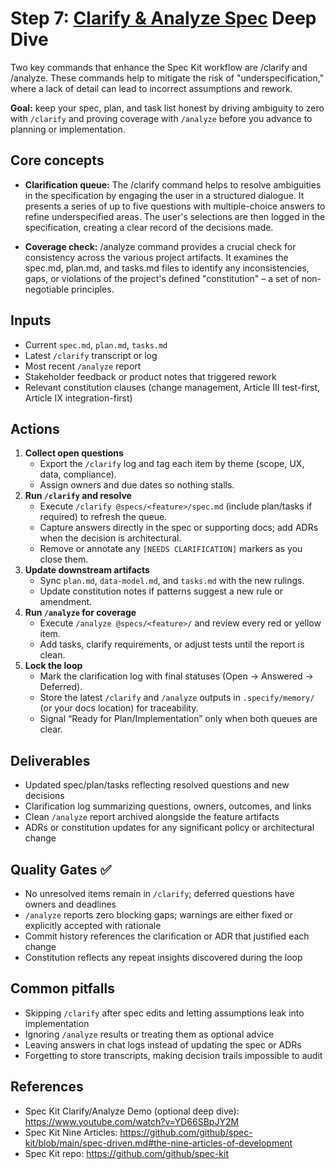 # Step 7: [Clarify & Analyze Spec](https://www.youtube.com/watch?v=YD66SBpJY2M) Deep Dive

Two key commands that enhance the Spec Kit workflow are /clarify and /analyze. These commands help to mitigate the risk of "underspecification," where a lack of detail can lead to incorrect assumptions and rework.

**Goal:** keep your spec, plan, and task list honest by driving ambiguity to zero with `/clarify` and proving coverage with `/analyze` before you advance to planning or implementation.

## Core concepts

- **Clarification queue:** The /clarify command helps to resolve ambiguities in the specification by engaging the user in a structured dialogue. It presents a series of up to five questions with multiple-choice answers to refine underspecified areas. The user's selections are then logged in the specification, creating a clear record of the decisions made.

- **Coverage check:** /analyze command provides a crucial check for consistency across the various project artifacts. It examines the spec.md, plan.md, and tasks.md files to identify any inconsistencies, gaps, or violations of the project's defined "constitution" – a set of non-negotiable principles.

## Inputs

- Current `spec.md`, `plan.md`, `tasks.md`
- Latest `/clarify` transcript or log
- Most recent `/analyze` report
- Stakeholder feedback or product notes that triggered rework
- Relevant constitution clauses (change management, Article III test-first, Article IX integration-first)

## Actions

1. **Collect open questions**
   - Export the `/clarify` log and tag each item by theme (scope, UX, data, compliance).
   - Assign owners and due dates so nothing stalls.
2. **Run `/clarify` and resolve**
   - Execute `/clarify @specs/<feature>/spec.md` (include plan/tasks if required) to refresh the queue.
   - Capture answers directly in the spec or supporting docs; add ADRs when the decision is architectural.
   - Remove or annotate any `[NEEDS CLARIFICATION]` markers as you close them.
3. **Update downstream artifacts**
   - Sync `plan.md`, `data-model.md`, and `tasks.md` with the new rulings.
   - Update constitution notes if patterns suggest a new rule or amendment.
4. **Run `/analyze` for coverage**
   - Execute `/analyze @specs/<feature>/` and review every red or yellow item.
   - Add tasks, clarify requirements, or adjust tests until the report is clean.
5. **Lock the loop**
   - Mark the clarification log with final statuses (Open → Answered → Deferred).
   - Store the latest `/clarify` and `/analyze` outputs in `.specify/memory/` (or your docs location) for traceability.
   - Signal “Ready for Plan/Implementation” only when both queues are clear.

## Deliverables

- Updated spec/plan/tasks reflecting resolved questions and new decisions
- Clarification log summarizing questions, owners, outcomes, and links
- Clean `/analyze` report archived alongside the feature artifacts
- ADRs or constitution updates for any significant policy or architectural change

## Quality Gates ✅

- No unresolved items remain in `/clarify`; deferred questions have owners and deadlines
- `/analyze` reports zero blocking gaps; warnings are either fixed or explicitly accepted with rationale
- Commit history references the clarification or ADR that justified each change
- Constitution reflects any repeat insights discovered during the loop

## Common pitfalls

- Skipping `/clarify` after spec edits and letting assumptions leak into implementation
- Ignoring `/analyze` results or treating them as optional advice
- Leaving answers in chat logs instead of updating the spec or ADRs
- Forgetting to store transcripts, making decision trails impossible to audit

## References

- Spec Kit Clarify/Analyze Demo (optional deep dive): https://www.youtube.com/watch?v=YD66SBpJY2M
- Spec Kit Nine Articles: https://github.com/github/spec-kit/blob/main/spec-driven.md#the-nine-articles-of-development
- Spec Kit repo: https://github.com/github/spec-kit
